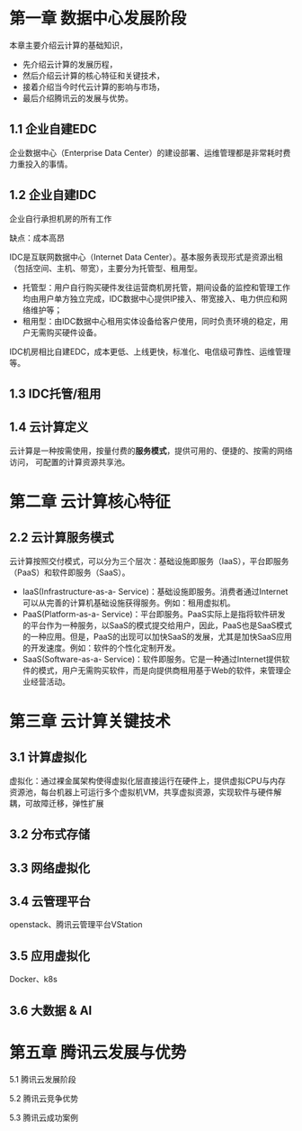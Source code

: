 # 第一章 数据中心发展阶段

本章主要介绍云计算的基础知识，
- 先介绍云计算的发展历程，
- 然后介绍云计算的核心特征和关键技术，
- 接着介绍当今时代云计算的影响与市场，
- 最后介绍腾讯云的发展与优势。

## 1.1 企业自建EDC

企业数据中心（Enterprise Data Center）的建设部署、运维管理都是非常耗时费力重投入的事情。

## 1.2 企业自建IDC

企业自行承担机房的所有工作

缺点：成本高昂

IDC是互联网数据中心（Internet Data Center）。基本服务表现形式是资源出租（包括空间、主机、带宽），主要分为托管型、租用型。
- 托管型：用户自行购买硬件发往运营商机房托管，期间设备的监控和管理工作均由用户单方独立完成，IDC数据中心提供IP接入、带宽接入、电力供应和网络维护等；
- 租用型：由IDC数据中心租用实体设备给客户使用，同时负责环境的稳定，用户无需购买硬件设备。

IDC机房相比自建EDC，成本更低、上线更快，标准化、电信级可靠性、运维管理等。

## 1.3 IDC托管/租用

## 1.4 云计算定义

云计算是一种按需使用，按量付费的**服务模式**，提供可用的、便捷的、按需的网络访问， 可配置的计算资源共享池。

# 第二章 云计算核心特征

## 2.2 云计算服务模式

云计算按照交付模式，可以分为三个层次：基础设施即服务（IaaS），平台即服务（PaaS）和软件即服务（SaaS）。

- IaaS(Infrastructure-as-a- Service)：基础设施即服务。消费者通过Internet可以从完善的计算机基础设施获得服务。例如：租用虚拟机。
- PaaS(Platform-as-a- Service)：平台即服务。PaaS实际上是指将软件研发的平台作为一种服务，以SaaS的模式提交给用户，因此，PaaS也是SaaS模式的一种应用。但是，PaaS的出现可以加快SaaS的发展，尤其是加快SaaS应用的开发速度。例如：软件的个性化定制开发。
- SaaS(Software-as-a- Service)：软件即服务。它是一种通过Internet提供软件的模式，用户无需购买软件，而是向提供商租用基于Web的软件，来管理企业经营活动。

# 第三章 云计算关键技术

## 3.1 计算虚拟化

虚拟化：通过裸金属架构使得虚拟化层直接运行在硬件上，提供虚拟CPU与内存资源池，每台机器上可运行多个虚拟机VM，共享虚拟资源，实现软件与硬件解耦，可故障迁移，弹性扩展

## 3.2 分布式存储

## 3.3 网络虚拟化

## 3.4 云管理平台

openstack、腾讯云管理平台VStation

## 3.5 应用虚拟化

Docker、k8s

## 3.6 大数据 & AI

# 第五章 腾讯云发展与优势

5.1 腾讯云发展阶段

5.2 腾讯云竞争优势

5.3 腾讯云成功案例